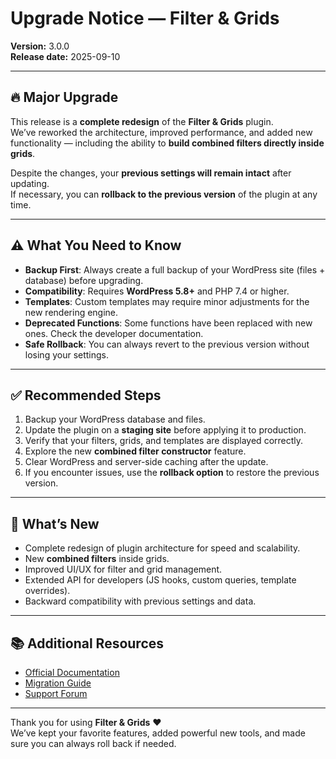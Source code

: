 # Upgrade Notice — Filter & Grids

**Version:** 3.0.0  
**Release date:** 2025-09-10


---

## 🔥 Major Upgrade

This release is a **complete redesign** of the **Filter & Grids** plugin.  
We’ve reworked the architecture, improved performance, and added new functionality — including the ability to **build combined filters directly inside grids**.

Despite the changes, your **previous settings will remain intact** after updating.  
If necessary, you can **rollback to the previous version** of the plugin at any time.

---

## ⚠️ What You Need to Know

- **Backup First**: Always create a full backup of your WordPress site (files + database) before upgrading.
- **Compatibility**: Requires **WordPress 5.8+** and PHP 7.4 or higher.
- **Templates**: Custom templates may require minor adjustments for the new rendering engine.
- **Deprecated Functions**: Some functions have been replaced with new ones. Check the developer documentation.
- **Safe Rollback**: You can always revert to the previous version without losing your settings.

---

## ✅ Recommended Steps

1. Backup your WordPress database and files.
2. Update the plugin on a **staging site** before applying it to production.
3. Verify that your filters, grids, and templates are displayed correctly.
4. Explore the new **combined filter constructor** feature.
5. Clear WordPress and server-side caching after the update.
6. If you encounter issues, use the **rollback option** to restore the previous version.

---

## 🚀 What’s New

- Complete redesign of plugin architecture for speed and scalability.
- New **combined filters** inside grids.
- Improved UI/UX for filter and grid management.
- Extended API for developers (JS hooks, custom queries, template overrides).
- Backward compatibility with previous settings and data.

---

## 📚 Additional Resources

- [Official Documentation](https://yourwebsite.com/docs)
- [Migration Guide](https://yourwebsite.com/migration)
- [Support Forum](https://yourwebsite.com/support)

---

Thank you for using **Filter & Grids** ❤️  
We’ve kept your favorite features, added powerful new tools, and made sure you can always roll back if needed.  


